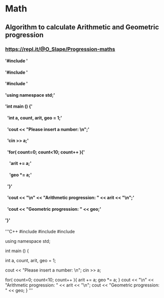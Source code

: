 # Math

## Algorithm to calculate Arithmetic and Geometric progression
### https://repl.it/@O_Slape/Progression-maths 
#### '#include <iostream>'
#### '#include <cstdlib>'
#### '#include <ctime>'
#### 'using namespace std;'
#### 'int main () {'
#### &nbsp; 'int a, count, arit, geo = 1;'
#### &nbsp; 'cout << "Please insert a number: \n";'
#### &nbsp; 'cin >> a;'
#### &nbsp; 'for( count=0; count<10; count++ ){'
#### &nbsp; &nbsp; 'arit += a;'
#### &nbsp; &nbsp; 'geo *= a;'
#### &nbsp; '}'
#### &nbsp; 'cout << "\n" << "Arithmetic progression: " << arit << "\n";'
#### &nbsp; 'cout << "Geometric progression: " << geo;'
#### '}'

'''C++
#include <iostream>
#include <cstdlib>
#include <ctime>

using namespace std;

int main () {
  
  int a, count, arit, geo = 1;
 
  cout << "Please insert a number: \n";
  cin >> a;
  
  for( count=0; count<10; count++ ){
    arit += a;
    geo *= a;
  }
  cout << "\n" << "Arithmetic progression: " << arit << "\n";
  cout << "Geometric progression: " << geo;
}
'''

